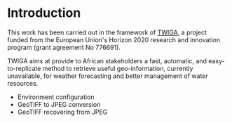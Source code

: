 # Introduction
This work has been carried out in the framework of [TWIGA](https://twiga-h2020.eu/), a project funded from the European Union's Horizon 2020 research and innovation program (grant agreement No 776691).

TWIGA aims at provide to African stakeholders a fast, automatic, and easy-to-replicate method to retrieve useful geo-information, currently unavailable, for weather forecasting and better management of water resources.

- Environment configuration
- GeoTIFF to JPEG conversion
- GeoTIFF recovering from JPEG

#
